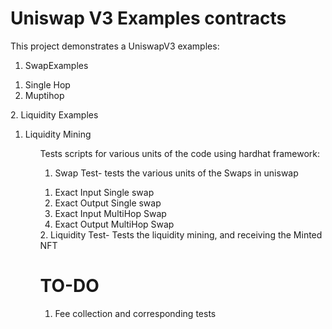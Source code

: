# Uniswap V3 Examples contracts

This project demonstrates a UniswapV3 examples:

1. SwapExamples
  <ol>
    <li> Single Hop </li>
    <li> Muptihop </li>
  </ol>
2. Liquidity Examples
  <ol>
    <li> Liquidity Mining </li>
   <ol>
Tests scripts for various units of the code using hardhat framework:

1. Swap Test- tests the various units of the Swaps in uniswap
  <ol>
    <li> Exact Input Single swap </li>
    <li> Exact Output Single swap </li>
    <li> Exact Input MultiHop Swap </li>
    <li> Exact Output MultiHop Swap </li>
   </ol>
2. Liquidity Test-  Tests the liquidity mining, and receiving the Minted NFT


# TO-DO

1. Fee collection and corresponding tests
  
